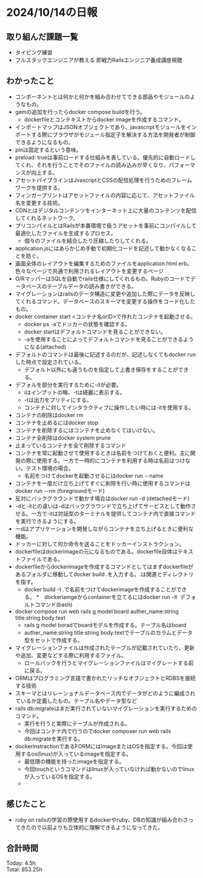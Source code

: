 # 2024/10/14の日報
## 取り組んだ課題一覧
* タイピング練習
* フルスタックエンジニアが教える 即戦力Railsエンジニア養成講座視聴
## わかったこと
*  コンポーネントとは何かと何かを組み合わせてできる部品やモジュールのようなもの。
*  gemの追加を行ったらdocker compose buildを行う。
   *  dockerfileとコンテキストからdocker imageを作成するコマンド。
*  インポートマップはJSONオブジェクトであり、javascriptモジュールをインポートする際にブラウザがモジュール指定子を解決する方法を開発者が制御できるようになるもの。
*  pinは固定するという意味。
*  preload: trueは事前ロードする仕組みを表している。優先的に自動ロードしてくれ、それを行うことでそのファイルの読み込みが早くなり、パフォーマンスが向上する。
* アセットパイプラインはJvascriptとCSSの配信処理を行うためのフレームワークを提供する。
* フィンガープリントはアセットファイルの内容に応じて、アセットファイル名を変更する技術。
* CDNとはデジタルコンテンツをインターネット上に大量のコンテンツを配信してくれるネットワーク。
* プリコンパイルとはRailsが本番環境で扱うアセットを事前にコンパイルして最適化したファイルを生成するプロセス。
   * 個々のファイルを結合したり圧縮したりしてくれる。
*  application.jsにはあらかじめ手動で初期化コードを記述して動かなくなることを防ぐ。
*  画面全体のレイアウトを編集するためのファイルをapplication.html.erb。色々なページで共通で利用されるレイアウトを変更するページ
*  O/RマッパーはSQLを自動でrails仕様にしてくれるもの。Rubyのコードでデータベースのテーブルデータの読み書きができる。
*  マイグレーションはrailsのデータ構造に変更や追加した際にデータを反映してくれるコマンド。データベースのスキーマを変更する操作をコード化したもの。
*  docker container start <コンテナ名orID>で作れたコンテナを起動させる。
   *  docker ps -aでドッカーの状態を確認する。
   *  docker startはデフォルトコマンドを見ることができない。
   *  -aを使用することによってデフォルトコマンドを見ることができるようになる(attached)
*  デフォルトのコマンドは最後に記述するのだが、記述しなくてもdocker runした時点で設定されている。
   * デフォルト以外にも違うものを指定して上書き保存をすることができる。
*  デフォルを部分を実行するために-itが必要。
   * iはインプットの略、-tは綺麗に表示する。
   * -tは出力をプリティにする。
   * コンテナに対してインタラクティブに操作したい時には-itを使用する。
*  コンテナの削除はdocker rm <container>
*  コンテナを止めるにはdocker stop <container>
  *  コンテナを削除するにはコンテナを止めなくてはいけない。
*  コンテナ全削除はdocker system prune
  * 止まっているコンテナを全て削除するコマンド
* コンテナを常に起動させて使用するときは名前をつけておくと便利。主に開発の際に使用する。一方で一時的にコンテナを利用する時は名前はつけない。テスト環境の場合。
  *  名前をつけてdockerを起動させるにはdocker run --name <name> <image>
*  コンテナを一度だけ立ち上げてすぐに削除を行い時に使用するコマンドはdocker run --rm <image>(foregroundモード)
  *  反対にバックグラウンドで動かす場合はdocker run -d  <image>(detachedモード)
* -dと-itとの違いは-dはバックグラウンドで立ち上げてサービスとして動作させる。一方で-itは対話型のターミナルを提供してコンテナ内で直接コマンドを実行できるようにする。
* ーdはアプリケーションを開発しながらコンテナを立ち上げるときに便利な機能。
* ドッカーに対して何か命令を送ることをドッカーインストラクション。
* dockerfileはdockerimageの元になるものである。dockerfile自体はテキストファイルである。
* dockerfileからdockerimageを作成するコマンドとしてはまずdockerfileがあるフォルダに移動してdocker build .を入力する。.は関連とディレクトリを指す。
   * docker build -t <name> .で名前をつけてdockerimageを作成することができる。
*　dockeriamgeからcontainerを立てるにはdocker run -it <image> デフォルトコマンド(bash)
* docker compose run web rails g model board auther_name:string title:string body:text
  * rails g model boradでboardモデルを作成する。テーブル名はboard
  * auther_name:string title:string body:textでテーブルのカラムとデータ型をセットで作成する。
* マイグレーションファイルは作成されたテーブルが記載されていたり、更新や追加、変更などする際に利用するファイル。
  * ロールバックを行うとマイグレーションファイルはマイグレートする前に戻る。
* ORMはプログラミング言語で書かれたリッチなオブジェクトとRDBSを接続する技術
* スキーマとはリレーショナルデータベース内でデータがどのように編成されているか定義したもの。テーブル名やデータ型など
* rails db:migrateはまだ実行されていないマイグレーションを実行するためのコマンド。
  * 実行を行うと実際にテーブルが作成される。
  * 今回はコンテナ内で行うのでdocker composer run web rails db:migrateを実行する。
* dockerinstractionであるFORMにはimageまたはOSを指定する。今回は使用するos(linux)が入っているimageを指定する。
  * 最低限の機能を持ったimageを指定する。
  * 今回touchというコマンドはlinuxが入っていなければ動かないのでlinuxが入っているOSを指定する。
  * 
  
## 感じたこと
 *  ruby on railsの学習の際使用するdockerやruby、DBの知識が組み合わさってきたので以前よりも立体的に理解できるようになってきた。
## 合計時間  
Today: 4.5h<br>
Total: 853.25h
